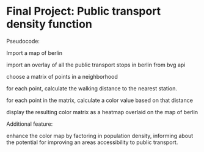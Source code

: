
# Final Project: Public transport density function

Pseudocode:

Import a map of berlin

import an overlay of all the public transport stops in berlin from bvg api

choose a matrix of points in a neighborhood

for each point, calculate the walking distance to the nearest station. 

for each point in the matrix, calculate a color value based on that distance

display the resulting color matrix as a heatmap overlaid on the map of berlin

Additional feature:

enhance the color map by factoring in population density, informing about the potential for improving an areas accessibility to public transport.
